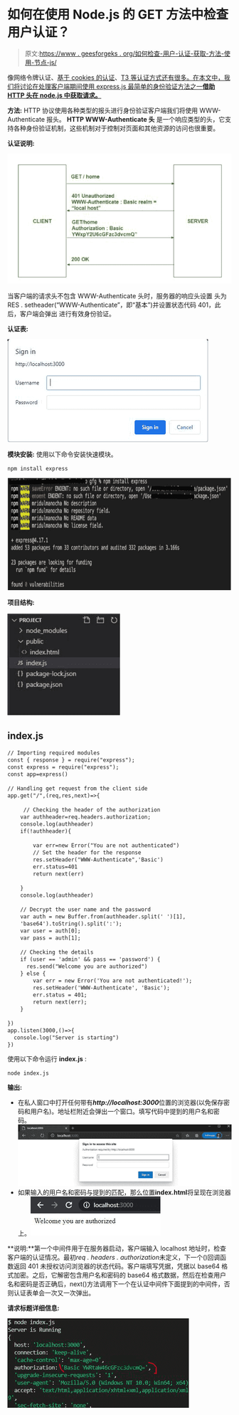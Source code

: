 # 如何在使用 Node.js 的 GET 方法中检查用户认证？

> 原文:[https://www . geesforgeks . org/如何检查-用户-认证-获取-方法-使用-节点-js/](https://www.geeksforgeeks.org/how-to-check-user-authentication-in-get-method-using-node-js/)

像网络令牌认证、[基于 cookies 的认证](https://www.geeksforgeeks.org/session-cookies-in-nodejs/)、[T3 等认证方式还有很多。在本文中，我们将讨论在处理客户端期间使用 express.js 最简单的身份验证方法之一**借助**](https://www.geeksforgeeks.org/session-cookies-in-nodejs/)**[**HTTP 头在 node.js 中获取**请求。](https://www.geeksforgeeks.org/http-headers/)**

**方法:** HTTP 协议使用各种类型的报头进行身份验证客户端我们将使用 WWW-Authenticate 报头。 **HTTP WWW-Authenticate 头** 是一个响应类型的头，它支持各种身份验证机制，这些机制对于控制对页面和其他资源的访问也很重要。

**认证说明:**

![](img/02d56f8937f7c098f2105d3c82fb573d.png)

当客户端的请求头不包含 WWW-Authenticate 头时，服务器的响应头设置
头为 RES . setheader(“WWW-Authenticate”，即“基本”)并设置状态代码 401，此后，客户端会弹出
进行有效身份验证。

**认证表:**

![](img/5c9ad6d0edae70f8677697abcd181370.png)

**模块安装:** 使用以下命令安装快速模块。

```
npm install express
```

![](img/b284d51206c721512da843018a66a245.png)

**项目结构:**

![](img/2c2863099fe5ad0b088c56a0d726266a.png)

## index.js

```
// Importing required modules
const { response } = require("express");
const express = require("express");
const app=express()

// Handling get request from the client side
app.get("/",(req,res,next)=>{

     // Checking the header of the authorization
    var authheader=req.headers.authorization;
    console.log(authheader)
    if(!authheader){

        var err=new Error("You are not authenticated")
        // Set the header for the response
        res.setHeader("WWW-Authenticate",'Basic')
        err.status=401
        return next(err)

    }
    console.log(authheader)

    // Decrypt the user name and the password
    var auth = new Buffer.from(authheader.split(' ')[1],
    'base64').toString().split(':');
    var user = auth[0];
    var pass = auth[1];

    // Checking the details
    if (user == 'admin' && pass == 'password') {
      res.send("Welcome you are authorized")
    } else {
        var err = new Error('You are not authenticated!');
        res.setHeader('WWW-Authenticate', 'Basic');
        err.status = 401;
        return next(err);
    }

})
app.listen(3000,()=>{
  console.log("Server is starting")
})
```

使用以下命令运行 **index.js** :

```
node index.js
```

**输出:**

*   在私人窗口中打开任何带有***http://localhost:3000***位置的浏览器(以免保存密码和用户名)。地址栏附近会弹出一个窗口。填写代码中提到的用户名和密码。![](img/eeb58b0951420d341a81dde2413787df.png)
*   如果输入的用户名和密码与提到的匹配，那么位置**index.html**将呈现在浏览器上。![](img/8e89a95b49c3bbf0b49f457a379f9ef5.png)

**说明:**第一个中间件用于在服务器启动，客户端输入 localhost 地址时，检查客户端的认证情况。最初*req . headers . authorization*未定义，下一个()回调函数返回 401 未授权访问浏览器的状态代码。客户端填写凭据，凭据以 base64 格式加密。之后，它解密包含用户名和密码的 base64 格式数据，然后在检查用户名和密码是否正确后，next()方法调用下一个在认证中间件下面提到的中间件，否则认证表单会一次又一次弹出。

**请求标题详细信息:**

![](img/22ee2fa6a80d09b6cc3f23e66d1a5581.png)